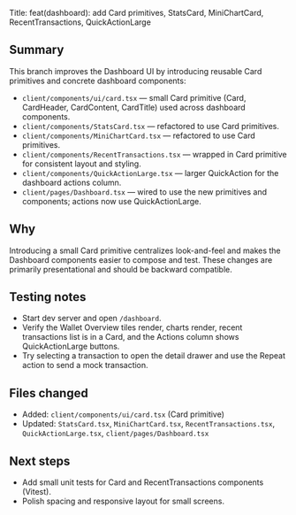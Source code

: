 Title: feat(dashboard): add Card primitives, StatsCard, MiniChartCard, RecentTransactions, QuickActionLarge

Summary
-------
This branch improves the Dashboard UI by introducing reusable Card primitives and concrete dashboard components:

- `client/components/ui/card.tsx` — small Card primitive (Card, CardHeader, CardContent, CardTitle) used across dashboard components.
- `client/components/StatsCard.tsx` — refactored to use Card primitives.
- `client/components/MiniChartCard.tsx` — refactored to use Card primitives.
- `client/components/RecentTransactions.tsx` — wrapped in Card primitive for consistent layout and styling.
- `client/components/QuickActionLarge.tsx` — larger QuickAction for the dashboard actions column.
- `client/pages/Dashboard.tsx` — wired to use the new primitives and components; actions now use QuickActionLarge.

Why
---
Introducing a small Card primitive centralizes look-and-feel and makes the Dashboard components easier to compose and test. These changes are primarily presentational and should be backward compatible.

Testing notes
-------------
- Start dev server and open `/dashboard`.
- Verify the Wallet Overview tiles render, charts render, recent transactions list is in a Card, and the Actions column shows QuickActionLarge buttons.
- Try selecting a transaction to open the detail drawer and use the Repeat action to send a mock transaction.

Files changed
-------------
- Added: `client/components/ui/card.tsx` (Card primitive)
- Updated: `StatsCard.tsx`, `MiniChartCard.tsx`, `RecentTransactions.tsx`, `QuickActionLarge.tsx`, `client/pages/Dashboard.tsx`

Next steps
----------
- Add small unit tests for Card and RecentTransactions components (Vitest).
- Polish spacing and responsive layout for small screens.
